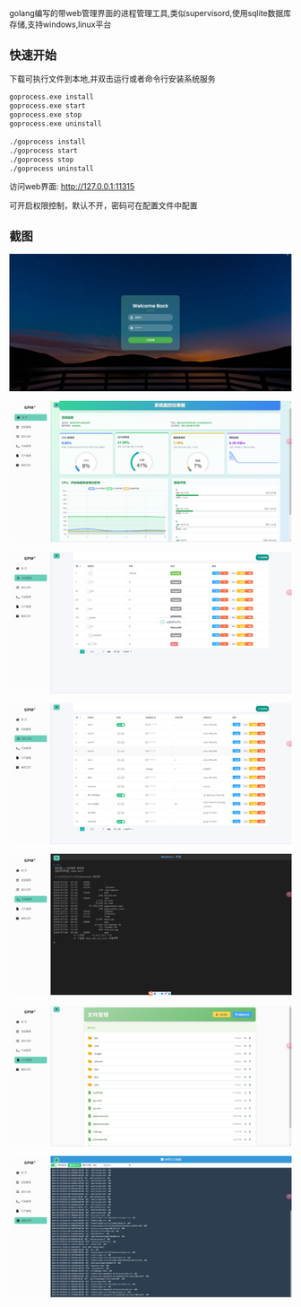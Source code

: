 golang编写的带web管理界面的进程管理工具,类似supervisord,使用sqlite数据库存储,支持windows,linux平台

## 快速开始

下载可执行文件到本地,并双击运行或者命令行安装系统服务

```
goprocess.exe install
goprocess.exe start
goprocess.exe stop
goprocess.exe uninstall

./goprocess install
./goprocess start
./goprocess stop
./goprocess uninstall
```
访问web界面: http://127.0.0.1:11315


可开启权限控制，默认不开，密码可在配置文件中配置 

## 截图

![screenshot](images/screenshot1.png)

![screenshot](images/screenshot2.jpg)

![screenshot](images/screenshot3.jpg)

![screenshot](images/screenshot4.jpg)

![screenshot](images/screenshot5.jpg)

![screenshot](images/screenshot6.jpg)

![screenshot](images/screenshot7.jpg)